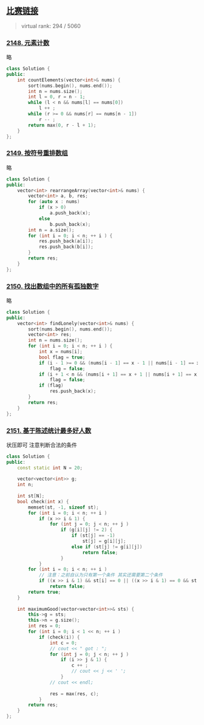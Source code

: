 ## [比赛链接](https://leetcode.cn/contest/weekly-contest-277/)

>   virtual rank: 294 / 5060


### [2148. 元素计数](https://leetcode.cn/problems/count-elements-with-strictly-smaller-and-greater-elements/)

略

```c++
class Solution {
public:
    int countElements(vector<int>& nums) {
        sort(nums.begin(), nums.end());
        int n = nums.size();
        int l = 0, r = n - 1;
        while (l < n && nums[l] == nums[0])
            l ++ ;
        while (r >= 0 && nums[r] == nums[n - 1])
            r -- ;
        return max(0, r - l + 1);
    }
};
```


### [2149. 按符号重排数组](https://leetcode.cn/problems/rearrange-array-elements-by-sign/)

略

```c++
class Solution {
public:
    vector<int> rearrangeArray(vector<int>& nums) {
        vector<int> a, b, res;
        for (auto x : nums)
            if (x > 0)
                a.push_back(x);
            else
                b.push_back(x);
        int n = a.size();
        for (int i = 0; i < n; ++ i ) {
            res.push_back(a[i]);
            res.push_back(b[i]);
        }
        return res;
    }
};
```

### [2150. 找出数组中的所有孤独数字](https://leetcode.cn/problems/find-all-lonely-numbers-in-the-array/)

略

```c++
class Solution {
public:
    vector<int> findLonely(vector<int>& nums) {
        sort(nums.begin(), nums.end());
        vector<int> res;
        int n = nums.size();
        for (int i = 0; i < n; ++ i ) {
            int x = nums[i];
            bool flag = true;
            if (i - 1 >= 0 && (nums[i - 1] == x - 1 || nums[i - 1] == x))
                flag = false;
            if (i + 1 < n && (nums[i + 1] == x + 1 || nums[i + 1] == x))
                flag = false;
            if (flag)
                res.push_back(x);
        }
        return res;
    }
};
```

### [2151. 基于陈述统计最多好人数](https://leetcode.cn/problems/maximum-good-people-based-on-statements/)

状压即可 注意判断合法的条件

```c++
class Solution {
public:
    const static int N = 20;
    
    vector<vector<int>> g;
    int n;
    
    int st[N];
    bool check(int x) {
        memset(st, -1, sizeof st);
        for (int i = 0; i < n; ++ i )
            if (x >> i & 1) {
                for (int j = 0; j < n; ++ j )
                    if (g[i][j] != 2) {
                        if (st[j] == -1)
                            st[j] = g[i][j];
                        else if (st[j] != g[i][j])
                            return false;
                    }
            }
        for (int i = 0; i < n; ++ i )
            // 注意：之前自认为只有第一个条件 其实还需要第二个条件
            if ((x >> i & 1) && st[i] == 0 || ((x >> i & 1) == 0 && st[i] == 1))
                return false;
        return true;
    }
    
    int maximumGood(vector<vector<int>>& sts) {
        this->g = sts;
        this->n = g.size();
        int res = 0;
        for (int i = 0; i < 1 << n; ++ i )
            if (check(i)) {
                int c = 0;
                // cout << " got : ";
                for (int j = 0; j < n; ++ j )
                    if (i >> j & 1) {
                        c ++ ;
                        // cout << j << ' ';
                    }
                // cout << endl;
                        
                res = max(res, c);
            }
        return res;
    }
};
```

